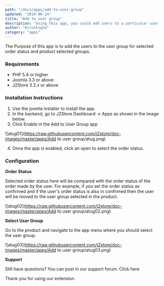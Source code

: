```yaml
---
path: "/docs/apps/add-to-user-group"
updated: "2019-06-24"
title: "Add to user group"
description: "Using this app, you could add users to a particular user group for certain order statuses."
author: "Kiruthigha"
category: "apps"
---
```


The Purpose of this app is to add the users to the user group for selected order status and product selected groups.

### Requirements

* PHP 5.4 or higher
* Joomla 3.3 or above
* J2Store 3.2.x or above


### Installation Instructions

1. Use the joomla installer to install the app.
2. In the backend, go to J2Store Dashboard -> Apps as shown in the image below.
3. Click Enable in the Add to User Group app

![atug01](https://raw.githubusercontent.com/j2store/doc-images/master/apps/Add to user group/atug.png)

4. Once the app is enabled, click an open to select the order status.

### Configuration

**Order Status**

Selected order status here will be compared with the order status of the order made by the user. For example, if you set the order status as confirmed and if the user's order status is also in confirmed then the user will be moved to the user group selected in the product.


![atug02](https://raw.githubusercontent.com/j2store/doc-images/master/apps/Add to user group/atug02.png)

**Select User Group**

Go to the product and navigate to the app menu where you should select the user group.

![atug03](https://raw.githubusercontent.com/j2store/doc-images/master/apps/Add to user group/atug03.png)

**Support**

Still have questions? You can post in our support forum: <link-text url="http://j2store.org/forum/index.html" target="_blank" rel="noopener">Click here</link-text>

Thank you for using our extension.